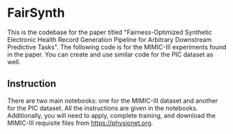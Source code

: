 # FairSynth
This is the codebase for the paper titled "Fairness-Optimized Synthetic Electronic Health Record Generation Pipeline for
Arbitrary Downstream Predictive Tasks". The following code is for the MIMIC-III experiments found in the paper. You can create and use similar code for the PIC dataset as well.

## Instruction
There are two main notebooks: one for the MIMIC-III dataset and another for the PIC dataset. All the instructions are given in the notebooks. Additionally, you will need to apply, complete training, and download the MIMIC-III requisite files from <https://physionet.org>.

